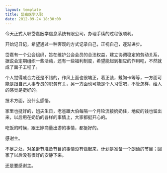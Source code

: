 ```yaml
---
layout: template
title: 岱嘉医学入职
date: 2012-09-24 18:30:00
---
```

今天正式入职岱嘉医学信息系统有限公司，办理手续的过程很顺利。  

开始记日记，希望通过一种客观的方式记录自己，正视自己，逐渐进步。  

岱嘉有一个公会组织，旨在维护公会会员的合法权益，建立协调稳定的劳动关系，据说会定期组织一些活动，还有一些福利制度，希望能起到相应的作用吧，不然就成了面子工程了。  

个人觉得戚合力还是不错的，作风上面也很端正，着正装，戴胸卡等等，一方面可能是跟自己人事专员的职务有关，另一方面也可能是个人习惯吧，不管怎样，给人的感觉是挺好的。  

技术方面，没什么感悟。  

家里也挺好的，姐夫生日，老爸跟大伯每隔一个月轮流接奶奶住，地皮的钱也留出来，以后用在奶奶的各样的事情上，大家都挺开心的。  

吃饭的时候，跟王婷商量出游的事情，都挺好的。  

感谢主。  

不足之处，对圣诞节准备节目的事情没有做起来，计划是准备一个朗诵的节目；回家了以后没有很好的安静下来。  

还是要感谢主。  
